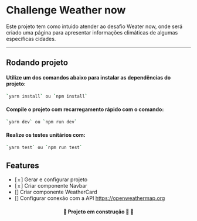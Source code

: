 # Challenge Weather now

Este projeto tem como intuido atender ao desafio Weater now, onde será criado uma página para apresentar informações climáticas de algumas específicas cidades.
 
 ----------------------------------------------------------------
## Rodando projeto

#### Utilize um dos comandos abaixo para instalar as dependências do projeto:
```sh
`yarn install` ou `npm install`
```
#### Compile o projeto com recarregamento rápido com o comando:
```sh
`yarn dev` ou `npm run dev`
```
#### Realize os testes unitários com:
```sh
`yarn test` ou `npm run test`
```

## Features

- [`ｘ`] Gerar e configurar projeto
- [`ｘ`] Criar componente Navbar
- [] Criar componente WeatherCard
- [] Configurar conexão com a API https://openweathermap.org


<h4 align="center"> 
	🚧  Projeto em construção 🚀  🚧
</h4>
